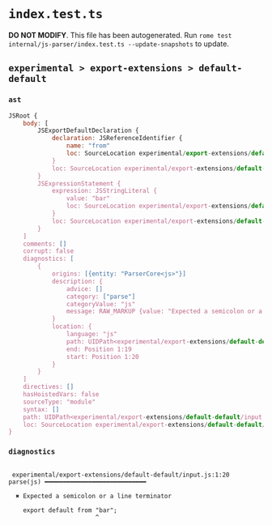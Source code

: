 # `index.test.ts`

**DO NOT MODIFY**. This file has been autogenerated. Run `rome test internal/js-parser/index.test.ts --update-snapshots` to update.

## `experimental > export-extensions > default-default`

### `ast`

```javascript
JSRoot {
	body: [
		JSExportDefaultDeclaration {
			declaration: JSReferenceIdentifier {
				name: "from"
				loc: SourceLocation experimental/export-extensions/default-default/input.js 1:15-1:19 (from)
			}
			loc: SourceLocation experimental/export-extensions/default-default/input.js 1:0-1:19
		}
		JSExpressionStatement {
			expression: JSStringLiteral {
				value: "bar"
				loc: SourceLocation experimental/export-extensions/default-default/input.js 1:20-1:25
			}
			loc: SourceLocation experimental/export-extensions/default-default/input.js 1:20-1:26
		}
	]
	comments: []
	corrupt: false
	diagnostics: [
		{
			origins: [{entity: "ParserCore<js>"}]
			description: {
				advice: []
				category: ["parse"]
				categoryValue: "js"
				message: RAW_MARKUP {value: "Expected a semicolon or a line terminator"}
			}
			location: {
				language: "js"
				path: UIDPath<experimental/export-extensions/default-default/input.js>
				end: Position 1:19
				start: Position 1:20
			}
		}
	]
	directives: []
	hasHoistedVars: false
	sourceType: "module"
	syntax: []
	path: UIDPath<experimental/export-extensions/default-default/input.js>
	loc: SourceLocation experimental/export-extensions/default-default/input.js 1:0-1:26
}
```

### `diagnostics`

```

 experimental/export-extensions/default-default/input.js:1:20 parse(js) ━━━━━━━━━━━━━━━━━━━━━━━━━━━━

  ✖ Expected a semicolon or a line terminator

    export default from "bar";
                        ^


```
